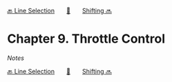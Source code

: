 [🔙 Line Selection][previous-chapter]&nbsp;&nbsp;&nbsp;&nbsp;&nbsp;&nbsp;&nbsp;[🏡][readme]&nbsp;&nbsp;&nbsp;&nbsp;&nbsp;&nbsp;&nbsp;[Shifting 🔜][upcoming-chapter]

# Chapter 9. Throttle Control

_Notes_

[🔙 Line Selection][previous-chapter]&nbsp;&nbsp;&nbsp;&nbsp;&nbsp;&nbsp;&nbsp;[🏡][readme]&nbsp;&nbsp;&nbsp;&nbsp;&nbsp;&nbsp;&nbsp;[Shifting 🔜][upcoming-chapter]

[readme]: README.md
[previous-chapter]: ch08-line-selection.md
[upcoming-chapter]: ch10-shifting.md